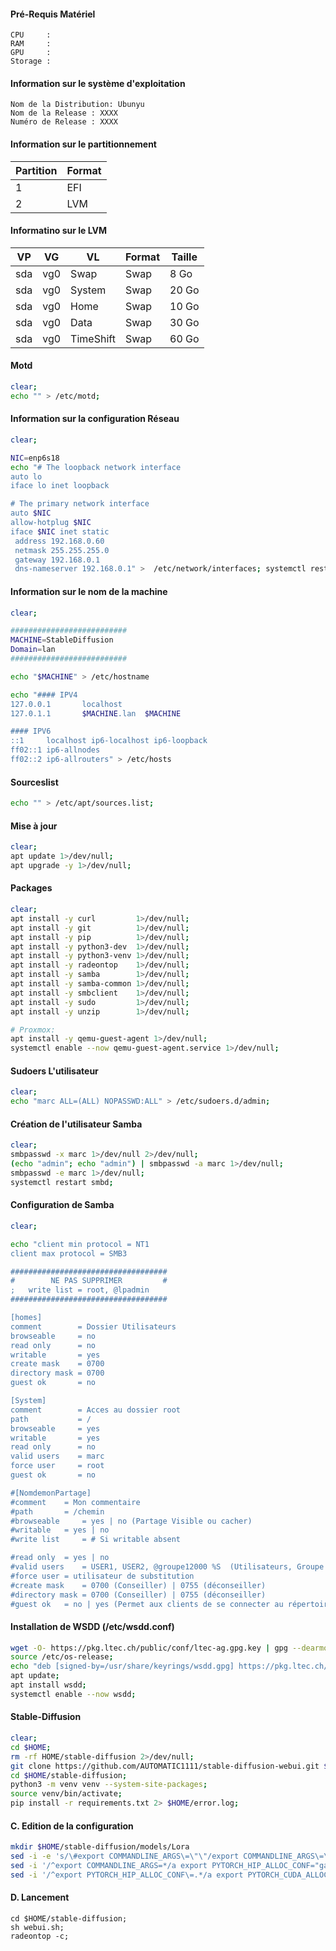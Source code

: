 #### Pré-Requis Matériel
```
CPU     :
RAM     :
GPU     :
Storage :
```

#### Information sur le système d'exploitation
```
Nom de la Distribution: Ubunyu
Nom de la Release : XXXX
Numéro de Release : XXXX
```

#### Information sur le partitionnement
| Partition | Format |
| --------- | ------ |
| 1         | EFI    |
| 2         | LVM    |

#### Informatino sur le LVM
| VP   | VG   | VL        | Format | Taille | 
| ---- | ---- | --------- | ------ | ------ |
| sda  | vg0  | Swap      | Swap   |  8 Go  |
| sda  | vg0  | System    | Swap   | 20 Go  |
| sda  | vg0  | Home      | Swap   | 10 Go  |
| sda  | vg0  | Data      | Swap   | 30 Go  |
| sda  | vg0  | TimeShift | Swap   | 60 Go  |


#### Motd
```bash
clear;
echo "" > /etc/motd;
```

#### Information sur la configuration Réseau
```bash
clear;

NIC=enp6s18
echo "# The loopback network interface
auto lo
iface lo inet loopback

# The primary network interface
auto $NIC
allow-hotplug $NIC
iface $NIC inet static
 address 192.168.0.60
 netmask 255.255.255.0
 gateway 192.168.0.1
 dns-nameserver 192.168.0.1" >  /etc/network/interfaces; systemctl restart networking;
```

#### Information sur le nom de la machine
```bash
clear;

##########################
MACHINE=StableDiffusion
Domain=lan
##########################

echo "$MACHINE" > /etc/hostname

echo "#### IPV4
127.0.0.1       localhost
127.0.1.1       $MACHINE.lan  $MACHINE

#### IPV6
::1     localhost ip6-localhost ip6-loopback
ff02::1 ip6-allnodes
ff02::2 ip6-allrouters" > /etc/hosts
```

#### Sourceslist
```bash
echo "" > /etc/apt/sources.list;
```

#### Mise à jour
```bash
clear;
apt update 1>/dev/null;
apt upgrade -y 1>/dev/null;
```


#### Packages
```bash
clear;
apt install -y curl         1>/dev/null;
apt install -y git          1>/dev/null;
apt install -y pip          1>/dev/null;
apt install -y python3-dev  1>/dev/null;
apt install -y python3-venv 1>/dev/null;
apt install -y radeontop    1>/dev/null;
apt install -y samba        1>/dev/null;
apt install -y samba-common 1>/dev/null;
apt install -y smbclient    1>/dev/null;
apt install -y sudo         1>/dev/null;
apt install -y unzip        1>/dev/null;

# Proxmox:
apt install -y qemu-guest-agent 1>/dev/null;
systemctl enable --now qemu-guest-agent.service 1>/dev/null;
```

#### Sudoers L'utilisateur
```bash
clear;
echo "marc ALL=(ALL) NOPASSWD:ALL" > /etc/sudoers.d/admin;
```


#### Création de l'utilisateur Samba
```bash
clear;
smbpasswd -x marc 1>/dev/null 2>/dev/null;
(echo "admin"; echo "admin") | smbpasswd -a marc 1>/dev/null;
smbpasswd -e marc 1>/dev/null;
systemctl restart smbd;
```

#### Configuration de Samba
```bash
clear;

echo "client min protocol = NT1
client max protocol = SMB3

###################################
#        NE PAS SUPPRIMER         #
;   write list = root, @lpadmin	
###################################

[homes]
comment        = Dossier Utilisateurs 
browseable     = no 
read only      = no
writable       = yes
create mask    = 0700
directory mask = 0700
guest ok       = no

[System]
comment        = Acces au dossier root
path           = /
browseable     = yes
writable       = yes
read only      = no
valid users    = marc
force user     = root
guest ok       = no

#[NomdemonPartage]
#comment 	= Mon commentaire
#path		= /chemin
#browseable 	= yes | no (Partage Visible ou cacher)
#writable 	= yes | no 
#write list     = # Si writable absent

#read only 	= yes | no
#valid users 	= USER1, USER2, @groupe12000 %S  (Utilisateurs, Groupe ou Services autorisés)
#force user	= utilisateur de substitution
#create mask 	= 0700 (Conseiller) | 0755 (déconseiller)
#directory mask	= 0700 (Conseiller) | 0755 (déconseiller)			
#guest ok	= no | yes (Permet aux clients de se connecter au répertoire partagé sans fournir de mot de passe.)" >  /etc/samba/smb.conf; systemctl restart smbd;
```

#### Installation de WSDD (/etc/wsdd.conf)
```bash
wget -O- https://pkg.ltec.ch/public/conf/ltec-ag.gpg.key | gpg --dearmour > /usr/share/keyrings/wsdd.gpg;
source /etc/os-release;
echo "deb [signed-by=/usr/share/keyrings/wsdd.gpg] https://pkg.ltec.ch/public/ ${UBUNTU_CODENAME:-${VERSION_CODENAME:-UNKNOWN}} main" > /etc/apt/sources.list.d/wsdd.list;
apt update;
apt install wsdd;
systemctl enable --now wsdd;
```

#### Stable-Diffusion
```bash
clear;
cd $HOME;
rm -rf HOME/stable-diffusion 2>/dev/null;
git clone https://github.com/AUTOMATIC1111/stable-diffusion-webui.git $HOME/stable-diffusion;
cd $HOME/stable-diffusion;
python3 -m venv venv --system-site-packages;
source venv/bin/activate;
pip install -r requirements.txt 2> $HOME/error.log;
```

#### C. Edition de la configuration
```bash
mkdir $HOME/stable-diffusion/models/Lora
sed -i -e 's/\#export COMMANDLINE_ARGS\=\"\"/export COMMANDLINE_ARGS\=\"--skip-torch-cuda-test --precision full --no-half --listen \"/g' $HOME/stable-diffusion/webui-user.sh;
sed -i '/^export COMMANDLINE_ARGS=*/a export PYTORCH_HIP_ALLOC_CONF="garbage_collection_threshold:0.6,max_split_size_mb:128\"' $HOME/stable-diffusion/webui-user.sh;
sed -i '/^export PYTORCH_HIP_ALLOC_CONF\=.*/a export PYTORCH_CUDA_ALLOC_CONF\=\"garbage_collection_threshold\:0.6,max_split_size_mb:128\"' $HOME/stable-diffusion/webui-user.sh;
```

#### D. Lancement
```
cd $HOME/stable-diffusion;
sh webui.sh;
radeontop -c;
```
